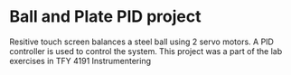 # Ball and Plate PID project
Resitive touch screen balances a steel ball using 2 servo motors. A PID controller is used to control the system.
This project was a part of the lab exercises in TFY 4191 Instrumentering
